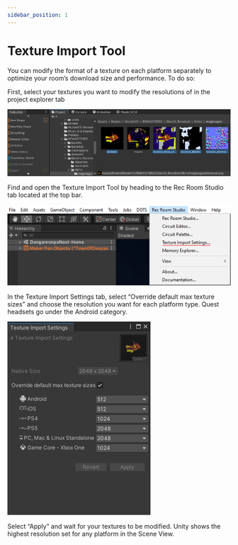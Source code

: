 ```yaml
---
sidebar_position: 1
---
```


# Texture Import Tool


You can modify the format of a texture on each platform separately to optimize your room’s download size and performance. To do so:

First, select your textures you want to modify the resolutions of in the project explorer tab

![](TextureImportTool/explorertab.png)

Find and open the Texture Import Tool by heading to the Rec Room Studio tab located at the top bar.

![](TextureImportTool/topbar.png)

In the Texture Import Settings tab, select “Override default max texture sizes” and choose the resolution you want for each platform type. Quest headsets go under the Android category.

![](TextureImportTool/TextureImportSettings.png)

Select “Apply” and wait for your textures to be modified. Unity shows the highest resolution set for any platform in the Scene View.